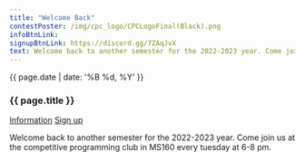 ```yaml
---
title: "Welcome Back"
contestPoster: /img/cpc_logo/CPCLogoFinal(Black).png
infoBtnLink: 
signupBtnLink: https://discord.gg/7ZAqJvX
text: Welcome back to another semester for the 2022-2023 year. Come join us at the competitive programming club in MS160 every tuesday at 6-8 pm.
---
```


<div class="card post-dec">      
<div class="card-body">
<div class="container-fluid">   
<div class="row">
<div class = "col-xs-12 col-md-5">

<img class="blog-img rounded mx-auto mr-3" src="{{ page.contestPoster }}" alt="">    

</div>

<div class = "col-xs-12 col-md-7">
<div class = "date-dec"> {{ page.date | date: '%B %d, %Y' }}</div>
<h3 class = "blog-title">{{ page.title }}</h3>      
<div class = "blog-line"></div> 

<div class = "blog-btns">
<a class="btn contest-btn" href="{{ page.infoBtnLink }}" role="button">Information</a>
<a class="btn contest-btn" href="{{ page.signupBtnLink }}" role="button">Sign up</a>
</div>

<p>
Welcome back to another semester for the 2022-2023 year.
Come join us at the competitive programming club in MS160 every tuesday at 6-8 pm.
</p>

<p>

</p>

<p>

</p>

</div>
</div>
</div>
</div>
</div>

